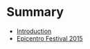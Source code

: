 # Summary

* [Introduction](README.md)
* [Epicentro Festival 2015](documentation/EpicentroFestival2015.md)

